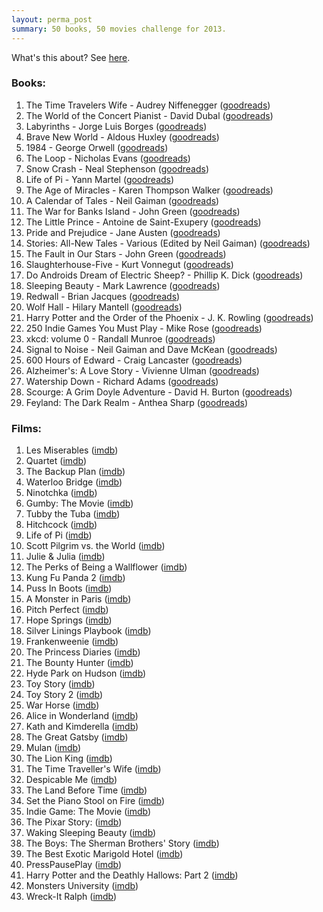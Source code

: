 ```yaml
---
layout: perma_post
summary: 50 books, 50 movies challenge for 2013.
---
```


What's this about? See [here](http://www.fiftyfifty.me/introduction/).

### Books: ###

1. The Time Travelers Wife - Audrey Niffenegger ([goodreads](http://www.goodreads.com/book/show/881710.The_Time_Travelers_Wife))
2. The World of the Concert Pianist - David Dubal ([goodreads](http://www.goodreads.com/book/show/168807.Reflections_from_the_Keyboard))
3. Labyrinths - Jorge Luis Borges ([goodreads](http://www.goodreads.com/book/show/17717.Labyrinths))
4. Brave New World - Aldous Huxley ([goodreads](http://www.goodreads.com/book/show/5129.Brave_New_World))
5. 1984 - George Orwell ([goodreads](http://www.goodreads.com/book/show/185900.Nineteen_Eighty_Four))
6. The Loop - Nicholas Evans ([goodreads](http://www.goodreads.com/book/show/25422))
7. Snow Crash - Neal Stephenson ([goodreads](http://www.goodreads.com/book/show/830.Snow_Crash))
8. Life of Pi - Yann Martel ([goodreads](http://www.goodreads.com/book/show/9938135-life-of-pi))
9. The Age of Miracles - Karen Thompson Walker ([goodreads](http://www.goodreads.com/book/show/17257801-the-age-of-miracles))
10. A Calendar of Tales - Neil Gaiman ([goodreads](http://www.goodreads.com/book/show/17404588-a-calendar-of-tales))
11. The War for Banks Island - John Green ([goodreads](http://www.goodreads.com/book/show/15838434-the-war-for-banks-island))
12. The Little Prince -  Antoine de Saint-Exupery ([goodreads](http://www.goodreads.com/book/show/157993.The_Little_Prince))
13. Pride and Prejudice - Jane Austen ([goodreads](http://www.goodreads.com/book/show/1885.Pride_and_Prejudice))
14. Stories: All-New Tales - Various (Edited by Neil Gaiman) ([goodreads](http://www.goodreads.com/book/show/7637398-stories))
15. The Fault in Our Stars - John Green ([goodreads](http://www.goodreads.com/book/show/11870085-the-fault-in-our-stars))
16. Slaughterhouse-Five - Kurt Vonnegut ([goodreads](http://www.goodreads.com/book/show/535824.Slaughterhouse_Five_or_the_Children_s_Crusade_a_Duty_dance_with_Death))
17. Do Androids Dream of Electric Sheep? - Phillip K. Dick ([goodreads](http://www.goodreads.com/book/show/7082.Do_Androids_Dream_of_Electric_Sheep_))
18. Sleeping Beauty - Mark Lawrence ([goodreads](http://www.goodreads.com/book/show/18132196-sleeping-beauty))
19. Redwall - Brian Jacques ([goodreads](http://www.goodreads.com/book/show/7996.Redwall))
20. Wolf Hall - Hilary Mantell ([goodreads](http://www.goodreads.com/book/show/6101138-wolf-hall))
21. Harry Potter and the Order of the Phoenix - J. K. Rowling ([goodreads](http://www.goodreads.com/book/show/2.Harry_Potter_and_the_Order_of_the_Phoenix))
22. 250 Indie Games You Must Play - Mike Rose ([goodreads](http://www.goodreads.com/book/show/11376297-250-indie-games-you-must-play))
23. xkcd: volume 0 - Randall Munroe ([goodreads](http://www.goodreads.com/book/show/6902644-xkcd))
24. Signal to Noise - Neil Gaiman and Dave McKean ([goodreads](http://www.goodreads.com/book/show/166570.Signal_to_Noise))
25. 600 Hours of Edward - Craig Lancaster ([goodreads](http://www.goodreads.com/book/show/6957731-600-hours-of-edward))
26. Alzheimer's: A Love Story - Vivienne Ulman ([goodreads](http://www.goodreads.com/book/show/7138005-alzheimer-s))
27. Watership Down - Richard Adams ([goodreads](http://www.goodreads.com/book/show/76620.Watership_Down))
28. Scourge: A Grim Doyle Adventure - David H. Burton ([goodreads](http://www.goodreads.com/book/show/9637979-scourge))
29. Feyland: The Dark Realm - Anthea Sharp ([goodreads](http://www.goodreads.com/book/show/13597203-feyland))

### Films: ###

1. Les Miserables ([imdb](http://www.imdb.com/title/tt1707386/))
2. Quartet ([imdb](http://www.imdb.com/title/tt1441951/))
3. The Backup Plan ([imdb](http://www.imdb.com/title/tt1212436/))
4. Waterloo Bridge ([imdb](http://www.imdb.com/title/tt0033238/))
5. Ninotchka ([imdb](http://www.imdb.com/title/tt0031725/))
6. Gumby: The Movie ([imdb](http://www.imdb.com/title/tt0113234/))
7. Tubby the Tuba ([imdb](http://www.imdb.com/title/tt0253848/))
8. Hitchcock ([imdb](http://www.imdb.com/title/tt0975645/))
9. Life of Pi ([imdb](http://www.imdb.com/title/tt0454876/))
10. Scott Pilgrim vs. the World ([imdb](http://www.imdb.com/title/tt0446029/))
11. Julie & Julia ([imdb](http://www.imdb.com/title/tt1135503/))
12. The Perks of Being a Wallflower ([imdb](http://www.imdb.com/title/tt1659337/))
13. Kung Fu Panda 2 ([imdb](http://www.imdb.com/title/tt1302011/))
14. Puss In Boots ([imdb](http://www.imdb.com/title/tt0448694/))
15. A Monster in Paris ([imdb](http://www.imdb.com/title/tt0961097/))
16. Pitch Perfect ([imdb](http://www.imdb.com/title/tt1981677/))
17. Hope Springs ([imdb](http://www.imdb.com/title/tt1535438/))
18. Silver Linings Playbook ([imdb](http://www.imdb.com/title/tt1045658/))
19. Frankenweenie ([imdb](http://www.imdb.com/title/tt1142977/))
20. The Princess Diaries ([imdb](http://www.imdb.com/title/tt0247638/))
21. The Bounty Hunter ([imdb](http://www.imdb.com/title/tt1038919/))
22. Hyde Park on Hudson ([imdb](http://www.imdb.com/title/tt1477855/))
23. Toy Story ([imdb](http://www.imdb.com/title/tt0114709/))
24. Toy Story 2 ([imdb](http://www.imdb.com/title/tt0120363/))
25. War Horse ([imdb](http://www.imdb.com/title/tt1568911))
26. Alice in Wonderland ([imdb](http://www.imdb.com/title/tt0043274/))
27. Kath and Kimderella ([imdb](http://www.imdb.com/title/tt1859607/))
28. The Great Gatsby ([imdb](http://www.imdb.com/title/tt1343092/))
29. Mulan ([imdb](http://www.imdb.com/title/tt0120762/))
30. The Lion King ([imdb](http://www.imdb.com/title/tt0110357/))
31. The Time Traveller's Wife ([imdb](http://www.imdb.com/title/tt0452694/))
32. Despicable Me ([imdb](http://www.imdb.com/title/tt1323594/))
33. The Land Before Time ([imdb](http://www.imdb.com/title/tt0095489/))
34. Set the Piano Stool on Fire ([imdb](http://www.imdb.com/title/tt1956619/))
35. Indie Game: The Movie ([imdb](http://www.imdb.com/title/tt1942884/))
36. The Pixar Story: ([imdb](http://www.imdb.com/title/tt1059955/))
37. Waking Sleeping Beauty ([imdb](http://www.imdb.com/title/tt1159961/))
38. The Boys: The Sherman Brothers' Story ([imdb](http://www.imdb.com/title/tt1015971/))
39. The Best Exotic Marigold Hotel ([imdb](http://www.imdb.com/title/tt1412386/))
40. PressPausePlay ([imdb](http://www.imdb.com/title/tt1737674/))
41. Harry Potter and the Deathly Hallows: Part 2 ([imdb](http://www.imdb.com/title/tt1201607/))
42. Monsters University ([imdb](http://www.imdb.com/title/tt1453405/))
43. Wreck-It Ralph ([imdb](http://www.imdb.com/title/tt1772341/))
